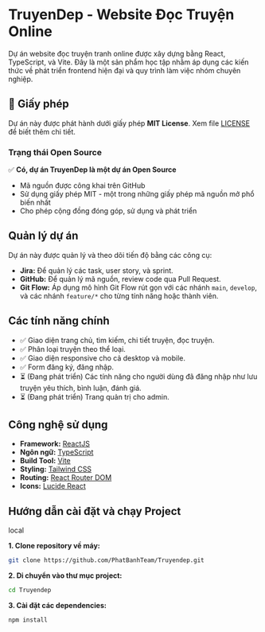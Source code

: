 # TruyenDep - Website Đọc Truyện Online

Dự án website đọc truyện tranh online được xây dựng bằng React, TypeScript, và Vite. Đây là một sản phẩm học tập nhằm áp dụng các kiến thức về phát triển frontend hiện đại và quy trình làm việc nhóm chuyên nghiệp.

## 📄 Giấy phép

Dự án này được phát hành dưới giấy phép **MIT License**. Xem file [LICENSE](LICENSE) để biết thêm chi tiết.

### Trạng thái Open Source

✅ **Có, dự án TruyenDep là một dự án Open Source**

- Mã nguồn được công khai trên GitHub
- Sử dụng giấy phép MIT - một trong những giấy phép mã nguồn mở phổ biến nhất
- Cho phép cộng đồng đóng góp, sử dụng và phát triển

## Quản lý dự án

Dự án này được quản lý và theo dõi tiến độ bằng các công cụ:

- **Jira:** Để quản lý các task, user story, và sprint.
- **GitHub:** Để quản lý mã nguồn, review code qua Pull Request.
- **Git Flow:** Áp dụng mô hình Git Flow rút gọn với các nhánh `main`, `develop`, và các nhánh `feature/*` cho từng tính năng hoặc thành viên.

## Các tính năng chính

- ✅ Giao diện trang chủ, tìm kiếm, chi tiết truyện, đọc truyện.
- ✅ Phân loại truyện theo thể loại.
- ✅ Giao diện responsive cho cả desktop và mobile.
- ✅ Form đăng ký, đăng nhập.
- ⏳ (Đang phát triển) Các tính năng cho người dùng đã đăng nhập như lưu truyện yêu thích, bình luận, đánh giá.
- ⏳ (Đang phát triển) Trang quản trị cho admin.

## Công nghệ sử dụng

- **Framework:** [ReactJS](https://react.dev/)
- **Ngôn ngữ:** [TypeScript](https://www.typescriptlang.org/)
- **Build Tool:** [Vite](https://vitejs.dev/)
- **Styling:** [Tailwind CSS](https://tailwindcss.com/)
- **Routing:** [React Router DOM](https://reactrouter.com/)
- **Icons:** [Lucide React](https://lucide.dev/)

## Hướng dẫn cài đặt và chạy Project

local

**1. Clone repository về máy:**

```bash
git clone https://github.com/PhatBanhTeam/Truyendep.git
```

**2. Di chuyển vào thư mục project:**

```bash
cd Truyendep
```

**3. Cài đặt các dependencies:**

```bash
npm install
```
